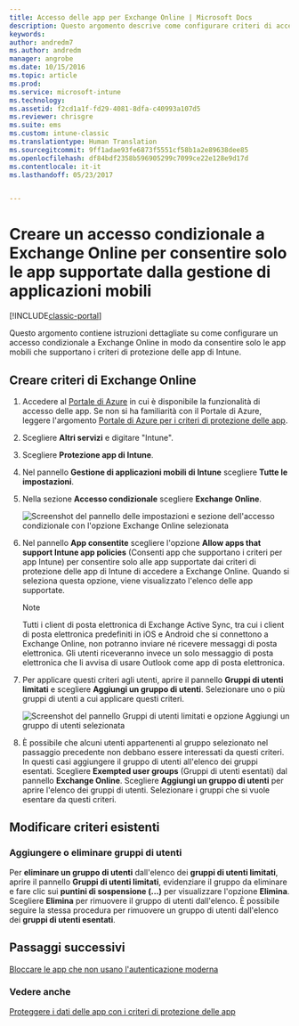 ```yaml
---
title: Accesso delle app per Exchange Online | Microsoft Docs
description: Questo argomento descrive come configurare criteri di accesso condizionale per app MAM.
keywords: 
author: andredm7
ms.author: andredm
manager: angrobe
ms.date: 10/15/2016
ms.topic: article
ms.prod: 
ms.service: microsoft-intune
ms.technology: 
ms.assetid: f2cd1a1f-fd29-4081-8dfa-c40993a107d5
ms.reviewer: chrisgre
ms.suite: ems
ms.custom: intune-classic
ms.translationtype: Human Translation
ms.sourcegitcommit: 9ff1adae93fe6873f5551cf58b1a2e89638dee85
ms.openlocfilehash: df84bdf2358b596905299c7099ce22e128e9d17d
ms.contentlocale: it-it
ms.lasthandoff: 05/23/2017


---
```


# <a name="create-an-exchange-online-conditional-access-to-only-allow-apps-supported-by-mam"></a>Creare un accesso condizionale a Exchange Online per consentire solo le app supportate dalla gestione di applicazioni mobili

[!INCLUDE[classic-portal](../includes/classic-portal.md)]

Questo argomento contiene istruzioni dettagliate su come configurare un accesso condizionale a Exchange Online in modo da consentire solo le app mobili che supportano i criteri di protezione delle app di Intune.


## <a name="create-an-exchange-online-policy"></a>Creare criteri di Exchange Online
1.  Accedere al [Portale di Azure](https://portal.azure.com) in cui è disponibile la funzionalità di accesso delle app. Se non si ha familiarità con il Portale di Azure, leggere l'argomento [Portale di Azure per i criteri di protezione delle app](azure-portal-for-microsoft-intune-mam-policies.md).

2.  Scegliere **Altri servizi** e digitare "Intune".

3.  Scegliere **Protezione app di Intune**.

4.  Nel pannello **Gestione di applicazioni mobili di Intune** scegliere **Tutte le impostazioni**.

5.  Nella sezione **Accesso condizionale** scegliere **Exchange Online**.

    ![Screenshot del pannello delle impostazioni e sezione dell'accesso condizionale con l'opzione Exchange Online selezionata](../media/MAM-conditional-access-1.png)

6. Nel pannello **App consentite** scegliere l'opzione **Allow apps that support Intune app policies** (Consenti app che supportano i criteri per app Intune) per consentire solo alle app supportate dai criteri di protezione delle app di Intune di accedere a Exchange Online. Quando si seleziona questa opzione, viene visualizzato l'elenco delle app supportate.

    >[!NOTE]
    >Tutti i client di posta elettronica di Exchange Active Sync, tra cui i client di posta elettronica predefiniti in iOS e Android che si connettono a Exchange Online, non potranno inviare né ricevere messaggi di posta elettronica. Gli utenti riceveranno invece un solo messaggio di posta elettronica che li avvisa di usare Outlook come app di posta elettronica.

7. Per applicare questi criteri agli utenti, aprire il pannello **Gruppi di utenti limitati** e scegliere **Aggiungi un gruppo di utenti**. Selezionare uno o più gruppi di utenti a cui applicare questi criteri.

    ![Screenshot del pannello Gruppi di utenti limitati e opzione Aggiungi un gruppo di utenti selezionata](../media/mam-ca-add-user-group.png)

8. È possibile che alcuni utenti appartenenti al gruppo selezionato nel passaggio precedente non debbano essere interessati da questi criteri. In questi casi aggiungere il gruppo di utenti all'elenco dei gruppi esentati. Scegliere **Exempted user groups** (Gruppi di utenti esentati) dal pannello **Exchange Online**. Scegliere **Aggiungi un gruppo di utenti** per aprire l'elenco dei gruppi di utenti. Selezionare i gruppi che si vuole esentare da questi criteri.  

## <a name="modify-an-existing-policy"></a>Modificare criteri esistenti
### <a name="add-or-delete-user-groups"></a>Aggiungere o eliminare gruppi di utenti

Per **eliminare un gruppo di utenti** dall'elenco dei **gruppi di utenti limitati**, aprire il pannello **Gruppi di utenti limitati**, evidenziare il gruppo da eliminare e fare clic sui **puntini di sospensione (...)** per visualizzare l'opzione **Elimina**. Scegliere **Elimina** per rimuovere il gruppo di utenti dall'elenco. È possibile seguire la stessa procedura per rimuovere un gruppo di utenti dall'elenco dei **gruppi di utenti esentati**.


## <a name="next-steps"></a>Passaggi successivi
[Bloccare le app che non usano l'autenticazione moderna](block-apps-with-no-modern-authentication.md)
### <a name="see-also"></a>Vedere anche
[Proteggere i dati delle app con i criteri di protezione delle app](protect-app-data-using-mobile-app-management-policies-with-microsoft-intune.md)


